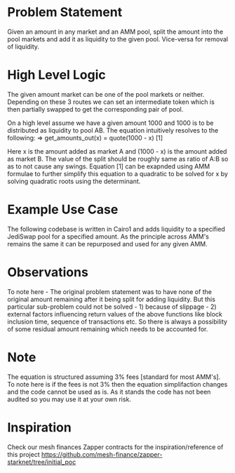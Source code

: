 # Problem Statement
Given an amount in any market and an AMM pool, split the amount into the pool markets and add it as liquidity to the given pool.
Vice-versa for removal of liquidity.

# High Level Logic
The given amount market can be one of the pool markets or neither. Depending on these 3 routes we can set an intermediate token which is then partially swapped to get the corresponding pair of pool.

On a high level assume we have a given amount 1000 and 1000 is to be distributed as liquidity to pool AB.
The equation intuitively resolves to the following:
=> get_amounts_out(x) = quote(1000 - x) [1]

Here x is the amount added as market A and (1000 - x) is the amount added as market B. The value of the split should be roughly same as ratio of
A:B so as to not cause any swings.
Equation [1] can be exapnded using AMM formulae to further simplify this equation to a quadratic to be solved for x by solving quadratic roots
using the determinant.

# Example Use Case
The following codebase is written in Cairo1 and adds liquidity to a specified JediSwap pool for a specified amount. As the principle across AMM's remains the same it can be repurposed and used for any given AMM.

# Observations
To note here - The original problem statement was to have none of the original amount remaining after it being split for adding liquidity.
But this particular sub-problem could not be solved - 1) because of slippage - 2) external factors influencing return values of the above functions like block inclusion time, sequence of transactions etc. So there is always a possibility of some residual amount remaining which
needs to be accounted for.

# Note
The equation is structured assuming 3% fees [standard for most AMM's]. To note here is if the fees is not 3% then the equation simplifaction
changes and the code cannot be used as is. As it stands the code has not been audited so you may use it at your own risk.

# Inspiration
Check our mesh finances Zapper contracts for the inspiration/reference of this project
https://github.com/mesh-finance/zapper-starknet/tree/initial_poc

